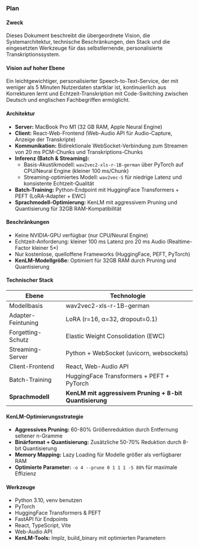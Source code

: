 ### Plan

#### Zweck
Dieses Dokument beschreibt die übergeordnete Vision, die Systemarchitektur, technische Beschränkungen, den Stack und die eingesetzten Werkzeuge für das selbstlernende, personalisierte Transkriptionssystem.

#### Vision auf hoher Ebene
Ein leichtgewichtiger, personalisierter Speech-to-Text-Service, der mit weniger als 5 Minuten Nutzerdaten startklar ist, kontinuierlich aus Korrekturen lernt und Echtzeit-Transkription mit Code-Switching zwischen Deutsch und englischen Fachbegriffen ermöglicht.

#### Architektur
- **Server:** MacBook Pro M1 (32 GB RAM, Apple Neural Engine)  
- **Client:** React-Web-Frontend (Web-Audio API für Audio-Capture, Anzeige der Transkripte)  
- **Kommunikation:** Bidirektionale WebSocket-Verbindung zum Streamen von 20 ms PCM-Chunks und Transkriptions-Chunks  
- **Inferenz (Batch \& Streaming):**
    - Basis-Akustikmodell: `wav2vec2-xls-r-1B-german` über PyTorch auf CPU/Neural Engine (kleiner 100 ms/Chunk)
    - Streaming-optimiertes Modell: `wav2vec-S` für niedrige Latenz und konsistente Echtzeit-Qualität
- **Batch-Training:** Python-Endpoint mit HuggingFace Transformers + PEFT (LoRA-Adapter + EWC)
- **Sprachmodell-Optimierung:** KenLM mit aggressivem Pruning und Quantisierung für 32GB RAM-Kompatibilität

#### Beschränkungen
- Keine NVIDIA-GPU verfügbar (nur CPU/Neural Engine)  
- Echtzeit-Anforderung: kleiner 100 ms Latenz pro 20 ms Audio (Realtime-Factor kleiner 5×)  
- Nur kostenlose, quelloffene Frameworks (HuggingFace, PEFT, PyTorch)  
- **KenLM-Modellgröße:** Optimiert für 32GB RAM durch Pruning und Quantisierung

#### Technischer Stack
| Ebene               | Technologie                                    |
|---------------------|------------------------------------------------|
| Modellbasis         | wav2vec2-xls-r-1B-german                       |
| Adapter-Feintuning  | LoRA (r=16, α=32, dropout=0.1)                 |
| Forgetting-Schutz   | Elastic Weight Consolidation (EWC)             |
| Streaming-Server    | Python + WebSocket (uvicorn, websockets)       |
| Client-Frontend     | React, Web-Audio API                           |
| Batch-Training      | HuggingFace Transformers + PEFT + PyTorch      |
| **Sprachmodell**    | **KenLM mit aggressivem Pruning + 8-bit Quantisierung** |

#### KenLM-Optimierungsstrategie
- **Aggressives Pruning:** 60-80% Größenreduktion durch Entfernung seltener n-Gramme
- **Binärformat + Quantisierung:** Zusätzliche 50-70% Reduktion durch 8-bit Quantisierung
- **Memory Mapping:** Lazy Loading für Modelle größer als verfügbarer RAM
- **Optimierte Parameter:** `-o 4 --prune 0 1 1 1 -S 80%` für maximale Effizienz

#### Werkzeuge
- Python 3.10, venv benutzen
- PyTorch  
- HuggingFace Transformers & PEFT  
- FastAPI für Endpoints  
- React, TypeScript, Vite
- Web-Audio API  
- **KenLM-Tools:** lmplz, build_binary mit optimierten Parametern
